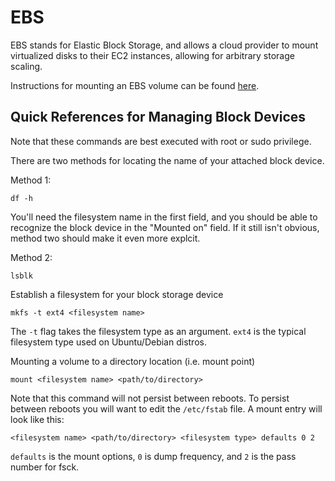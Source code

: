 # EBS

EBS stands for Elastic Block Storage, and allows a cloud provider to mount virtualized disks to their EC2 instances, allowing for arbitrary storage scaling.

Instructions for mounting an EBS volume can be found [here](https://docs.aws.amazon.com/ebs/latest/userguide/ebs-using-volumes.html).

## Quick References for Managing Block Devices

Note that these commands are best executed with root or sudo privilege.

There are two methods for locating the name of your attached block device.

Method 1:

`df -h`

You'll need the filesystem name in the first field, and you should be able to recognize the block device in the "Mounted on" field. If it still isn't obvious, method two should make it even more explcit.

Method 2:

`lsblk`

Establish a filesystem for your block storage device

`mkfs -t ext4 <filesystem name>`

The `-t` flag takes the filesystem type as an argument. `ext4` is the typical filesystem type used on Ubuntu/Debian distros.

Mounting a volume to a directory location (i.e. mount point)

`mount <filesystem name> <path/to/directory>`

Note that this command will not persist between reboots. To persist between reboots you will want to edit the `/etc/fstab` file. A mount entry will look like this:

`<filesystem name> <path/to/directory> <filesystem type> defaults 0 2`

`defaults` is the mount options, `0` is dump frequency, and `2` is the pass number for fsck.
